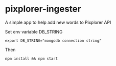 # pixplorer-ingester

A simple app to help add new words to Pixplorer API

Set env variable DB_STRING

    export DB_STRING="mongodb connection string"
    
Then

    npm install && npm start